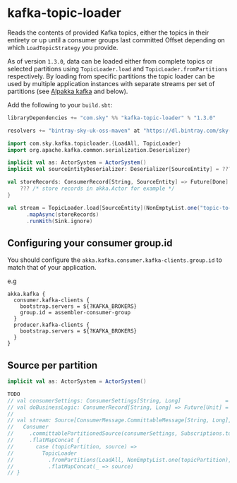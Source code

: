 # kafka-topic-loader
Reads the contents of provided Kafka topics, either the topics in their entirety or up until a consumer groups last committed Offset depending on which `LoadTopicStrategy` you provide.

As of version `1.3.0`, data can be loaded either from complete topics or selected partitions using `TopicLoader.load` and `TopicLoader.fromPartitions` respectively. By loading from specific partitions the topic loader can be used by multiple application instances with separate streams per set of partitions (see [Alpakka kafka](https://doc.akka.io/docs/akka-stream-kafka/current/consumer.html#source-per-partition) and below).

Add the following to your `build.sbt`:
```scala
libraryDependencies += "com.sky" %% "kafka-topic-loader" % "1.3.0"

resolvers += "bintray-sky-uk-oss-maven" at "https://dl.bintray.com/sky-uk/oss-maven"
```

```scala
import com.sky.kafka.topicloader.{LoadAll, TopicLoader}
import org.apache.kafka.common.serialization.Deserializer}

implicit val as: ActorSystem = ActorSystem()
implicit val sourceEntityDeserializer: Deserializer[SourceEntity] = ???

val storeRecords: ConsumerRecord[String, SourceEntity] => Future[Done] = {
    ??? /* store records in akka.Actor for example */
}

val stream = TopicLoader.load[SourceEntity](NonEmptyList.one("topic-to-load"), LoadAll)
      .mapAsync(storeRecords)
      .runWith(Sink.ignore)
```

## Configuring your consumer group.id

You should configure the `akka.kafka.consumer.kafka-clients.group.id` to match that of your application.

e.g
```
akka.kafka {
  consumer.kafka-clients {
    bootstrap.servers = ${?KAFKA_BROKERS}
    group.id = assembler-consumer-group
  }
  producer.kafka-clients {
    bootstrap.servers = ${?KAFKA_BROKERS}
  }
}
```

## Source per partition
```scala
implicit val as: ActorSystem = ActorSystem()

TODO
// val consumerSettings: ConsumerSettings[String, Long]              = ???
// val doBusinessLogic: ConsumerRecord[String, Long] => Future[Unit] = ???
// 
// val stream: Source[ConsumerMessage.CommittableMessage[String, Long], Consumer.Control] =
//   Consumer
//     .committablePartitionedSource(consumerSettings, Subscriptions.topics("topic-to-load"))
//     .flatMapConcat {
//       case (topicPartition, source) =>
//         TopicLoader
//           .fromPartitions(LoadAll, NonEmptyList.one(topicPartition), doBusinessLogic, new LongDeserializer)
//           .flatMapConcat(_ => source)
// }
```